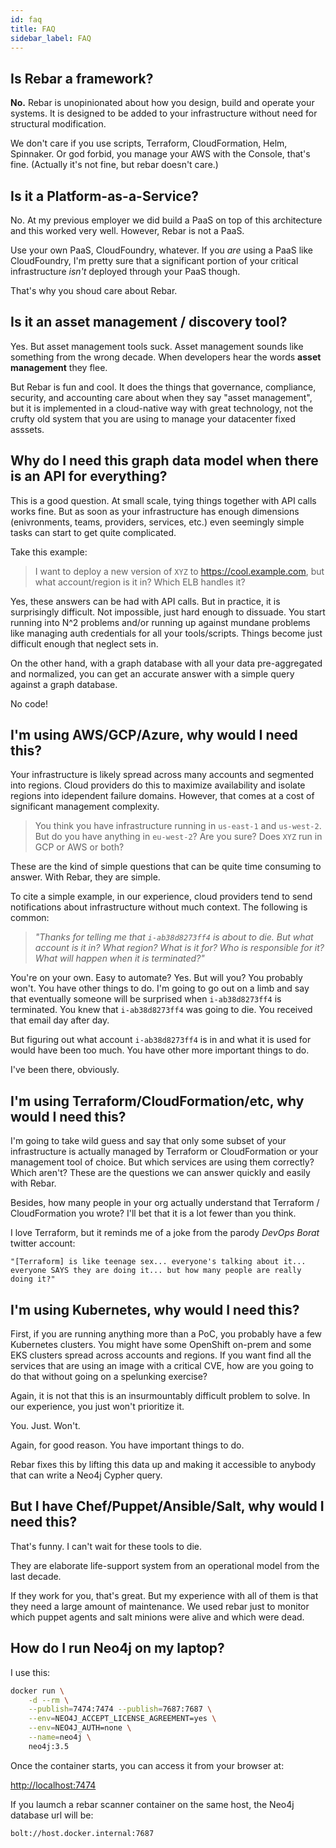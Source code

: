 ```yaml
---
id: faq
title: FAQ
sidebar_label: FAQ
---
```


## Is Rebar a framework?

**No.** Rebar is unopinionated about how you design, build and operate your systems.  It is designed to be added to your infrastructure without need
for structural modification.  

We don't care if you use scripts, Terraform, CloudFormation, Helm, Spinnaker.  Or god forbid, you manage your AWS with the Console, that's fine.  (Actually it's not fine, but rebar doesn't care.)

## Is it a Platform-as-a-Service?

No.  At my previous employer we did build a PaaS on top of this architecture and this worked very well.  However, Rebar is not a PaaS.

Use your own PaaS, CloudFoundry, whatever.  If you *are* using a PaaS like CloudFoundry, I'm pretty sure that a significant portion of your critical infrastructure *isn't* deployed through your PaaS though.  

That's why you shoud care about Rebar.

## Is it an asset management / discovery tool?

Yes.  But asset management tools suck.  Asset management sounds like something from the wrong decade.  When developers hear the words __asset management__ they flee.  

But Rebar is fun and cool. It does the things that governance, compliance, security, and accounting care about when they say "asset management", but it is implemented in a cloud-native way with great technology, not the crufty old system that you are using to manage your datacenter fixed asssets.

## Why do I need this graph data model when there is an API for everything?

This is a good question.  At small scale, tying things together with API calls works fine.  But as soon as your infrastructure has enough dimensions (enivronments, teams, providers, services, etc.) even seemingly simple tasks can start to get quite complicated.   

Take this example:

> I want to deploy a new version of `XYZ` to https://cool.example.com, but what account/region is it in?  Which ELB handles it?

Yes, these answers can be had with API calls.  But in practice, it is surprisingly difficult.  Not impossible, just hard enough to dissuade.  You start running into N^2 problems and/or running up against mundane problems like managing auth credentials for all your tools/scripts.   Things become just difficult enough that neglect sets in.

On the other hand, with a graph database with all your data pre-aggregated and normalized, you can get an accurate answer with a simple query against a graph database.

No code!  

## I'm using AWS/GCP/Azure, why would I need this?

Your infrastructure is likely spread across many accounts and segmented into regions.  Cloud providers do this to maximize availability and isolate regions into idependent failure domains.  However, that comes at a cost of significant management complexity.

> You think you have infrastructure running in `us-east-1` and `us-west-2`.  But do you have anything in `eu-west-2`?  Are you sure? 
> Does `XYZ` run in GCP or AWS or both?

These are the kind of simple questions that can be quite time consuming to answer.  With Rebar, they are simple.

To cite a simple example, in our experience, cloud providers tend to send notifications about infrastructure without much context.  The following is common:

> _"Thanks for telling me that `i-ab38d8273ff4` is about to die.  But what account is it in?  What region?  What is it for?  Who is responsible for it?
> What will happen when it is terminated?"_

You're on your own.  Easy to automate?  Yes.  But will you?  You probably won't.  You have other things to do.  I'm going to go out on a limb and say that eventually someone will be surprised when `i-ab38d8273ff4` is terminated.  You knew that `i-ab38d8273ff4` was going to die.  You received that email day after day.

But figuring out what account `i-ab38d8273ff4` is in and what it is used for would have been too much.  You have other more important things to do.

I've been there, obviously.

## I'm using Terraform/CloudFormation/etc, why would I need this?

I'm going to take wild guess and say that only some subset of your infrastructure is actually managed by Terraform or CloudFormation or your management tool of choice.  But which services are using them correctly?  Which aren't?  These are the questions we can answer quickly and easily with Rebar.

Besides, how many people in your org actually understand that Terraform / CloudFormation you wrote?  I'll bet that it is a lot fewer than you think.

I love Terraform, but it reminds me of a joke from the parody _DevOps Borat_ twitter account:

    "[Terraform] is like teenage sex... everyone's talking about it... everyone SAYS they are doing it... but how many people are really doing it?"

## I'm using Kubernetes, why would I need this?

First, if you are running anything more than a PoC, you probably have a few Kubernetes clusters.  You might have some OpenShift on-prem and some EKS clusters spread across accounts and regions.  If you want find all the services that are using an image with a critical CVE, how are you going to do that without going on a spelunking exercise?

Again, it is not that this is an insurmountably difficult problem to solve.  In our experience, you just won't prioritize it.

You. Just. Won't.

Again, for good reason.  You have important things to do.

Rebar fixes this by lifting this data up and making it accessible to anybody that can write a Neo4j Cypher query.

## But I have Chef/Puppet/Ansible/Salt, why would I need this?

That's funny. I can't wait for these tools to die.

They are elaborate life-support system from an operational model from the last decade.

If they work for you, that's great.  But my experience with all of them is that they need a large amount of maintenance.  We used rebar
just to monitor which puppet agents and salt minions were alive and which were dead.

## How do I run Neo4j on my laptop?

I use this:

```bash
docker run \
    -d --rm \
    --publish=7474:7474 --publish=7687:7687 \
    --env=NEO4J_ACCEPT_LICENSE_AGREEMENT=yes \
    --env=NEO4J_AUTH=none \
    --name=neo4j \
    neo4j:3.5
```

Once the container starts, you can access it from your browser at:

[http://localhost:7474](http://localhost:7474)

If you laumch a rebar scanner container on the same host, the Neo4j database url will be:

`bolt://host.docker.internal:7687`



